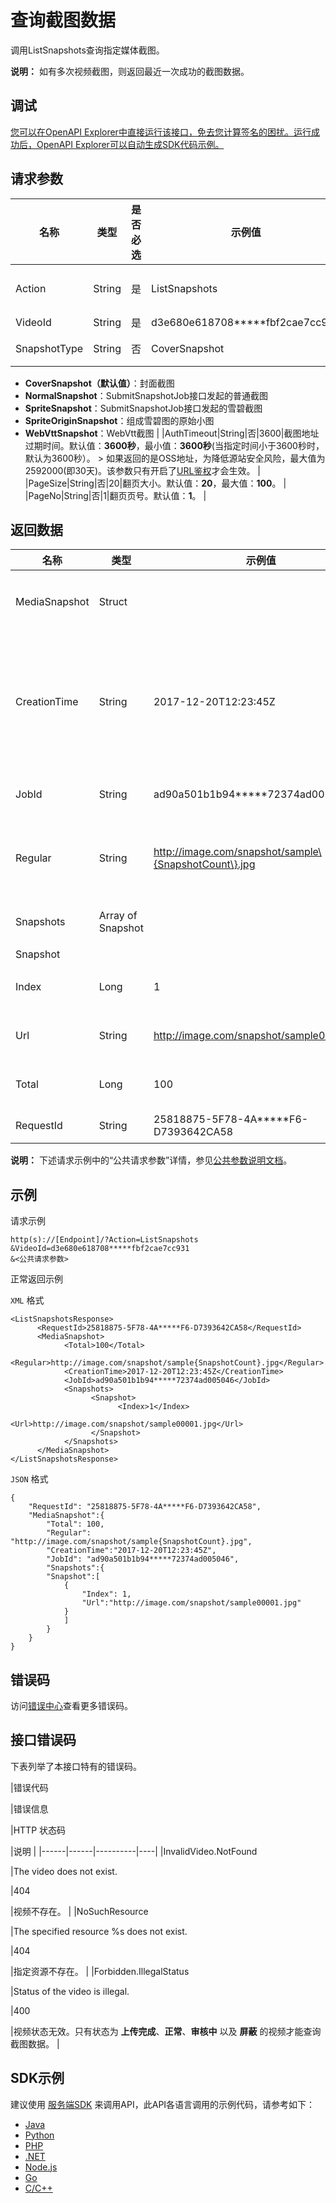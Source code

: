 # 查询截图数据

调用ListSnapshots查询指定媒体截图。

**说明：** 如有多次视频截图，则返回最近一次成功的截图数据。

## 调试

[您可以在OpenAPI Explorer中直接运行该接口，免去您计算签名的困扰。运行成功后，OpenAPI Explorer可以自动生成SDK代码示例。](https://api.aliyun.com/#product=vod&api=ListSnapshots&type=RPC&version=2017-03-21)

## 请求参数

|名称|类型|是否必选|示例值|描述|
|--|--|----|---|--|
|Action|String|是|ListSnapshots|系统规定参数。取值： **ListSnapshots**。 |
|VideoId|String|是|d3e680e618708\*\*\*\*\*fbf2cae7cc931|视频ID。 |
|SnapshotType|String|否|CoverSnapshot|返回的截图类型。取值范围：

 -   **CoverSnapshot（默认值）**：封面截图
-   **NormalSnapshot**：SubmitSnapshotJob接口发起的普通截图
-   **SpriteSnapshot**：SubmitSnapshotJob接口发起的雪碧截图
-   **SpriteOriginSnapshot**：组成雪碧图的原始小图
-   **WebVttSnapshot**：WebVtt截图 |
|AuthTimeout|String|否|3600|截图地址过期时间。默认值：**3600秒**，最小值：**3600秒**\(当指定时间小于3600秒时，默认为3600秒）。 \> 如果返回的是OSS地址，为降低源站安全风险，最大值为2592000\(即30天\)。该参数只有开启了[URL鉴权](~~57007~~)才会生效。 |
|PageSize|String|否|20|翻页大小。默认值：**20**，最大值：**100**。 |
|PageNo|String|否|1|翻页页号。默认值：**1**。 |

## 返回数据

|名称|类型|示例值|描述|
|--|--|---|--|
|MediaSnapshot|Struct| |媒体截图数据。 |
|CreationTime|String|2017-12-20T12:23:45Z|截图作业创建时间，为UTC时间。 |
|JobId|String|ad90a501b1b94\*\*\*\*\*72374ad005046|截图作业ID。 |
|Regular|String|http://image.com/snapshot/sample\{SnapshotCount\}.jpg|截图地址生成规则。 |
|Snapshots|Array of Snapshot| |截图数据。 |
|Snapshot| | | |
|Index|Long|1|截图索引值。 |
|Url|String|http://image.com/snapshot/sample00001.jpg|截图地址。 |
|Total|Long|100|截图总数。 |
|RequestId|String|25818875-5F78-4A\*\*\*\*\*F6-D7393642CA58|请求ID。 |

**说明：** 下述请求示例中的“公共请求参数”详情，参见[公共参数说明文档](~~44432~~)。

## 示例

请求示例

```
http(s)://[Endpoint]/?Action=ListSnapshots
&VideoId=d3e680e618708*****fbf2cae7cc931
&<公共请求参数>
```

正常返回示例

`XML` 格式

```
<ListSnapshotsResponse>
      <RequestId>25818875-5F78-4A*****F6-D7393642CA58</RequestId>
	  <MediaSnapshot>
		    <Total>100</Total>
		    <Regular>http://image.com/snapshot/sample{SnapshotCount}.jpg</Regular>
		    <CreationTime>2017-12-20T12:23:45Z</CreationTime>
		    <JobId>ad90a501b1b94*****72374ad005046</JobId>
		    <Snapshots>
			      <Snapshot>
				        <Index>1</Index>
				        <Url>http://image.com/snapshot/sample00001.jpg</Url>
			      </Snapshot>
		    </Snapshots>
	  </MediaSnapshot>
</ListSnapshotsResponse>
```

`JSON` 格式

```
{
    "RequestId": "25818875-5F78-4A*****F6-D7393642CA58",
    "MediaSnapshot":{
        "Total": 100,
        "Regular": "http://image.com/snapshot/sample{SnapshotCount}.jpg",
        "CreationTime":"2017-12-20T12:23:45Z",
        "JobId": "ad90a501b1b94*****72374ad005046",
        "Snapshots":{
        "Snapshot":[
            {
                "Index": 1,
                "Url":"http://image.com/snapshot/sample00001.jpg"
            }
            ]
        }
    }
}
```

## 错误码

访问[错误中心](https://error-center.aliyun.com/status/product/vod)查看更多错误码。

## 接口错误码

下表列举了本接口特有的错误码。

|错误代码

|错误信息

|HTTP 状态码

|说明 |
|------|------|----------|----|
|InvalidVideo.NotFound

|The video does not exist.

|404

|视频不存在。 |
|NoSuchResource

|The specified resource %s does not exist.

|404

|指定资源不存在。 |
|Forbidden.IllegalStatus

|Status of the video is illegal.

|400

|视频状态无效。只有状态为 **上传完成**、**正常**、**审核中** 以及 **屏蔽** 的视频才能查询截图数据。 |

## SDK示例

建议使用 [服务端SDK](~~101789~~) 来调用API，此API各语言调用的示例代码，请参考如下：

-   [Java](https://help.aliyun.com/document_detail/98672.html?spm=a2c4g.11186623.2.19.723e3d21w7vqpw#ListSnapshots)
-   [Python](https://help.aliyun.com/document_detail/101183.html?spm=a2c4g.11186623.2.20.723e3d21w7vqpw#ListSnapshots)
-   [PHP](https://help.aliyun.com/document_detail/101225.html?spm=a2c4g.11186623.2.21.723e3d21w7vqpw#ListSnapshots)
-   [.NET](https://help.aliyun.com/document_detail/100840.html?spm=a2c4g.11186623.2.22.723e3d21w7vqpw#ListSnapshots)
-   [Node.js](https://help.aliyun.com/document_detail/101559.html?spm=a2c4g.11186623.2.23.723e3d21w7vqpw#ListSnapshots)
-   [Go](https://help.aliyun.com/document_detail/101577.html?spm=a2c4g.11186623.2.24.723e3d21w7vqpw#ListSnapshots)
-   [C/C++](https://help.aliyun.com/document_detail/102934.html?spm=a2c4g.11186623.2.25.723e3d21w7vqpw#ListSnapshots)


